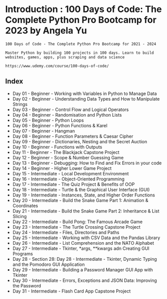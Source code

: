 # Introduction : 100 Days of Code: The Complete Python Pro Bootcamp for 2023 by Angela Yu
	
	100 Days of Code - The Complete Python Pro Bootcamp for 2021 - 2024
	
	Master Python by building 100 projects in 100 days. Learn to build websites, games, apps, plus scraping and data science

	https://www.udemy.com/course/100-days-of-code/	

## Index

- Day 01 - Beginner - Working with Variables in Python to Manage Data		
- Day 02 - Beginner - Understanding Data Types and How to Manipulate Strings		
- Day 03 - Beginner - Control Flow and Logical Operators		
- Day 04 - Beginner - Randomisation and Python Lists
- Day 05 - Beginner - Python Loops	
- Day 06 - Beginner - Python Functions & Karel	
- Day 07 - Beginner - Hangman
- Day 08 - Beginner - Function Parameters & Caesar Cipher	
- Day 09 - Beginner - Dictionaries, Nesting and the Secret Auction
- Day 10 - Beginner - Functions with Outputs
- Day 11 - Beginner - The Blackjack Capstone Project
- Day 12 - Beginner - Scope & Number Guessing Game
- Day 13 - Beginner - Debugging: How to Find and Fix Errors in your code
- Day 14 - Beginner - Higher Lower Game Project	
- Day 15 - Intermediate - Local Development Environment	
- Day 16 - Intermediate - Object-Oriented Programming	
- Day 17 - Intermediate - The Quiz Project & Benefits of OOP	
- Day 18 - Intermediate - Turtle & the Graphical User Interface (GUI)
- Day 19 - Intermediate - Instances, State, and Higher Order Functions	
- Day 20 - Intermediate - Build the Snake Game Part 1: Animation & Coordinates	
- Day 21 - Intermediate - Build the Snake Game Part 2: Inheritance  & List Slicing
- Day 22 - Intermediate - Build Pong: The Famous Arcade Game	
- Day 23 - Intermediate - The Turtle Crossing Capstone Project
- Day 24 - Intermediate - Files, Directories and Paths
- Day 25 - Intermediate - Working with CSV Data and the Pandas Library 
- Day 26 - Intermediate - List Comprehension and the NATO Alphabet
- Day 27 - Intermediate - Tkinter, *args, **kwargs adn Creating GUI Programs
- Day 28 - Section 28: Day 28 - Intermediate - Tkinter, Dynamic Typing and the Pomodoro GUI Application
- Day 29 - Intermediate - Building a Password Manager GUI App with Tkinter
- Day 30 - Intermediate - Errors, Exceptions and JSON Data: Improving the Password
- Day 31 - Intermediate - Flash Card App Capstone Project
